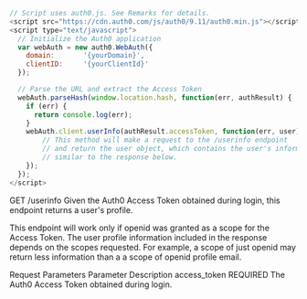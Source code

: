 
```javascript
// Script uses auth0.js. See Remarks for details.
<script src="https://cdn.auth0.com/js/auth0/9.11/auth0.min.js"></script>
<script type="text/javascript">
  // Initialize the Auth0 application
  var webAuth = new auth0.WebAuth({
    domain:       '{yourDomain}',
    clientID:     '{yourClientId}'
  });

  // Parse the URL and extract the Access Token
  webAuth.parseHash(window.location.hash, function(err, authResult) {
    if (err) {
      return console.log(err);
    }
    webAuth.client.userInfo(authResult.accessToken, function(err, user) {
        // This method will make a request to the /userinfo endpoint
        // and return the user object, which contains the user's information,
        // similar to the response below.
    });
  });
</script>
```

GET /userinfo
Given the Auth0 Access Token obtained during login, this endpoint returns a user's profile.

This endpoint will work only if openid was granted as a scope for the Access Token. The user profile information included in the response depends on the scopes requested. For example, a scope of just openid may return less information than a a scope of openid profile email.

Request Parameters
Parameter	Description
access_token
REQUIRED	The Auth0 Access Token obtained during login.